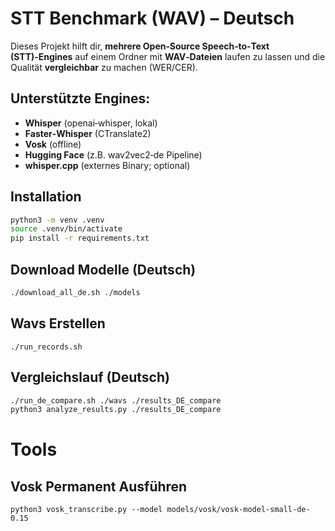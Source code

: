 # STT Benchmark (WAV) – Deutsch

Dieses Projekt hilft dir, **mehrere Open‑Source Speech‑to‑Text (STT)‑Engines** auf einem Ordner mit **WAV‑Dateien** laufen zu lassen und die Qualität **vergleichbar** zu machen (WER/CER).

Unterstützte Engines:
- 
- **Whisper** (openai‑whisper, lokal)
- **Faster‑Whisper** (CTranslate2)
- **Vosk** (offline)
- **Hugging Face** (z.B. wav2vec2‑de Pipeline)
- **whisper.cpp** (externes Binary; optional)

## Installation

```bash
python3 -m venv .venv
source .venv/bin/activate
pip install -r requirements.txt
```

## Download Modelle (Deutsch)

```bash
./download_all_de.sh ./models
```
## Wavs Erstellen

~~~shell
./run_records.sh
~~~

## Vergleichslauf (Deutsch)

```bash
./run_de_compare.sh ./wavs ./results_DE_compare
python3 analyze_results.py ./results_DE_compare
```

# Tools

## Vosk Permanent Ausführen

~~~shell
python3 vosk_transcribe.py --model models/vosk/vosk-model-small-de-0.15
~~~



